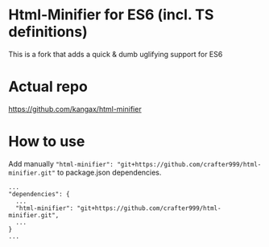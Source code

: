# Html-Minifier for ES6 (incl. TS definitions)
This is a fork that adds a quick & dumb uglifying support for ES6

# Actual repo
<https://github.com/kangax/html-minifier>


# How to use

Add manually `"html-minifier": "git+https://github.com/crafter999/html-minifier.git"` to package.json dependencies.

````
...
"dependencies": {
  ...
  "html-minifier": "git+https://github.com/crafter999/html-minifier.git",
  ...
}
...
````
